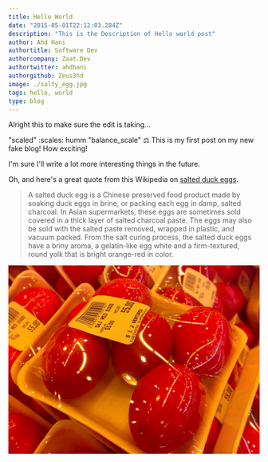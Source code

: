 ```yaml
---
title: Hello World
date: "2015-05-01T22:12:03.284Z"
description: "This is the Description of Hello world post"
author: Ahd Hani
authortitle: Software Dev
authorcompany: Zaat.Dev
authortwitter: ahdhani
authorgithub: Zeus3hd
image: ./salty_egg.jpg
tags: hello, world
type: blog
---
```

Alright this to make sure the edit is taking... 

"scaled" :scales:
humm
"balance_scale" 
:balance_scale:
This is my first post on my new fake blog! How exciting!

I'm sure I'll write a lot more interesting things in the future.

Oh, and here's a great quote from this Wikipedia on
[salted duck eggs](https://en.wikipedia.org/wiki/Salted_duck_egg).

> A salted duck egg is a Chinese preserved food product made by soaking duck
> eggs in brine, or packing each egg in damp, salted charcoal. In Asian
> supermarkets, these eggs are sometimes sold covered in a thick layer of salted
> charcoal paste. The eggs may also be sold with the salted paste removed,
> wrapped in plastic, and vacuum packed. From the salt curing process, the
> salted duck eggs have a briny aroma, a gelatin-like egg white and a
> firm-textured, round yolk that is bright orange-red in color.

![Chinese Salty Egg](./salty_egg.jpg)
